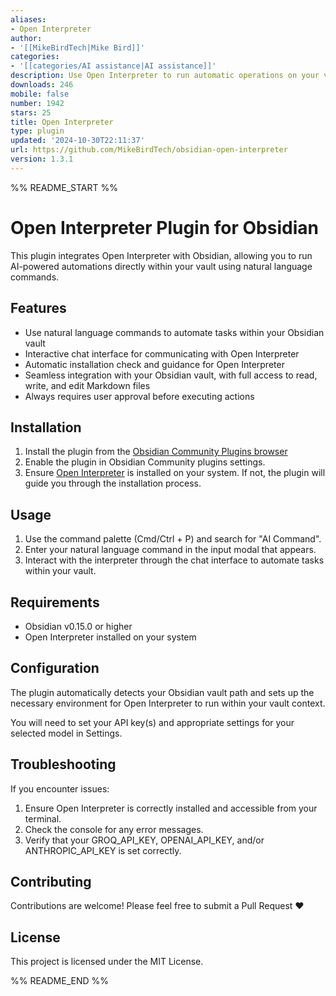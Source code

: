 ```yaml
---
aliases:
- Open Interpreter
author:
- '[[MikeBirdTech|Mike Bird]]'
categories:
- '[[categories/AI assistance|AI assistance]]'
description: Use Open Interpreter to run automatic operations on your vault
downloads: 246
mobile: false
number: 1942
stars: 25
title: Open Interpreter
type: plugin
updated: '2024-10-30T22:11:37'
url: https://github.com/MikeBirdTech/obsidian-open-interpreter
version: 1.3.1
---
```


%% README_START %%

# Open Interpreter Plugin for Obsidian

This plugin integrates Open Interpreter with Obsidian, allowing you to run AI-powered automations directly within your vault using natural language commands.

## Features

- Use natural language commands to automate tasks within your Obsidian vault
- Interactive chat interface for communicating with Open Interpreter
- Automatic installation check and guidance for Open Interpreter
- Seamless integration with your Obsidian vault, with full access to read, write, and edit Markdown files
- Always requires user approval before executing actions

## Installation

1. Install the plugin from the [Obsidian Community Plugins browser](obsidian://show-plugin?id=open-interpreter)
2. Enable the plugin in Obsidian Community plugins settings.
3. Ensure [Open Interpreter](https://github.com/OpenInterpreter/open-interpreter) is installed on your system. If not, the plugin will guide you through the installation process.

## Usage

1. Use the command palette (Cmd/Ctrl + P) and search for "AI Command".
2. Enter your natural language command in the input modal that appears.
3. Interact with the interpreter through the chat interface to automate tasks within your vault.

## Requirements

- Obsidian v0.15.0 or higher
- Open Interpreter installed on your system

## Configuration

The plugin automatically detects your Obsidian vault path and sets up the necessary environment for Open Interpreter to run within your vault context.

You will need to set your API key(s) and appropriate settings for your selected model in Settings.

## Troubleshooting

If you encounter issues:

1. Ensure Open Interpreter is correctly installed and accessible from your terminal.
2. Check the console for any error messages.
3. Verify that your GROQ_API_KEY, OPENAI_API_KEY, and/or ANTHROPIC_API_KEY is set correctly.

## Contributing

Contributions are welcome! Please feel free to submit a Pull Request ❤️

## License

This project is licensed under the MIT License.


%% README_END %%